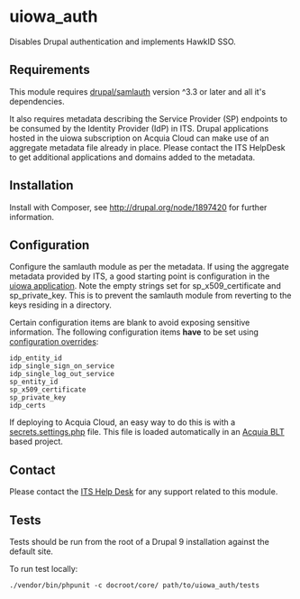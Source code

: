 # uiowa_auth
Disables Drupal authentication and implements HawkID SSO.

## Requirements
This module requires [drupal/samlauth](https://www.drupal.org/project/samlauth) version ^3.3 or later and all it's dependencies.

It also requires metadata describing the Service Provider (SP) endpoints to be consumed by the Identity Provider (IdP) in ITS. Drupal applications hosted in the uiowa subscription on Acquia Cloud can make use of an aggregate metadata file already in place. Please contact the ITS HelpDesk to get additional applications and domains added to the metadata.

## Installation
Install with Composer, see http://drupal.org/node/1897420 for further information.

## Configuration
Configure the samlauth module as per the metadata. If using the aggregate metadata provided by ITS, a good starting point is configuration in the [uiowa application](https://github.com/uiowa/uiowa/blob/master/docroot/profiles/custom/sitenow/config/sync/samlauth.authentication.yml). Note the empty strings set for sp_x509_certificate and sp_private_key. This is to prevent the samlauth module from reverting to the keys residing in a directory.

Certain configuration items are blank to avoid exposing sensitive information. The following configuration items **have** to be set using [configuration overrides](https://www.drupal.org/docs/8/api/configuration-api/configuration-override-system):
```
idp_entity_id
idp_single_sign_on_service
idp_single_log_out_service
sp_entity_id
sp_x509_certificate
sp_private_key
idp_certs
```
If deploying to Acquia Cloud, an easy way to do this is with a [secrets.settings.php](https://docs.acquia.com/resource/secrets/) file. This file is loaded automatically in an [Acquia BLT](https://docs.acquia.com/blt/) based project.

## Contact
Please contact the [ITS Help Desk](https://its.uiowa.edu/contact) for any support related to this module.

## Tests
Tests should be run from the root of a Drupal 9 installation against the
default site.

To run test locally:
```
./vendor/bin/phpunit -c docroot/core/ path/to/uiowa_auth/tests
```
